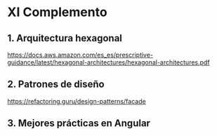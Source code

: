 # XI Complemento

## 1. Arquitectura hexagonal


https://docs.aws.amazon.com/es_es/prescriptive-guidance/latest/hexagonal-architectures/hexagonal-architectures.pdf

## 2. Patrones de diseño

https://refactoring.guru/design-patterns/facade

## 3. Mejores prácticas en Angular



<!--stackedit_data:
eyJoaXN0b3J5IjpbLTE3MjgxNjIzMDYsMTAwNzA0Mjc2N119
-->